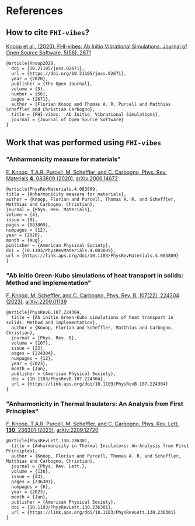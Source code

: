 # References

## How to cite `FHI-vibes`?

[Knoop et al., (2020). FHI-vibes: Ab Initio Vibrational Simulations. Journal of Open Source Software, 5(56), 2671](https://doi.org/10.21105/joss.02671)

```
@article{Knoop2020,
  doi = {10.21105/joss.02671},
  url = {https://doi.org/10.21105/joss.02671},
  year = {2020},
  publisher = {The Open Journal},
  volume = {5},
  number = {56},
  pages = {2671},
  author = {Florian Knoop and Thomas A. R. Purcell and Matthias Scheffler and Christian Carbogno},
  title = {FHI-vibes: _Ab Initio_ Vibrational Simulations},
  journal = {Journal of Open Source Software}
}
```

## Work that was performed using `FHI-vibes`

### "Anharmonicity measure for materials"
[F. Knoop, T.A.R. Purcell, M. Scheffler, and C. Carbogno, Phys. Rev. Materials **4**, 083809 (2020)](https://doi.org/10.1103/PhysRevMaterials.4.083809), [arXiv:2006.14672](https://arxiv.org/abs/2006.14672)

```
@article{PhysRevMaterials.4.083809,
title = {Anharmonicity measure for materials},
author = {Knoop, Florian and Purcell, Thomas A. R. and Scheffler, Matthias and Carbogno, Christian},
journal = {Phys. Rev. Materials},
volume = {4},
issue = {8},
pages = {083809},
numpages = {12},
year = {2020},
month = {Aug},
publisher = {American Physical Society},
doi = {10.1103/PhysRevMaterials.4.083809},
url = {https://link.aps.org/doi/10.1103/PhysRevMaterials.4.083809}
}
```

### "Ab initio Green-Kubo simulations of heat transport in solids: Method and implementation"
[F. Knoop, M. Scheffler, and C. Carbogno, Phys. Rev. B, 107(22), 224304 (2023)](https://doi.org/10.1103/PhysRevB.107.224304), [arXiv:2209.01139](https://arxiv.org/abs/2209.01139)

```
@article{PhysRevB.107.224304,
  title = {Ab initio Green-Kubo simulations of heat transport in solids: Method and implementation},
  author = {Knoop, Florian and Scheffler, Matthias and Carbogno, Christian},
  journal = {Phys. Rev. B},
  volume = {107},
  issue = {22},
  pages = {224304},
  numpages = {12},
  year = {2023},
  month = {Jun},
  publisher = {American Physical Society},
  doi = {10.1103/PhysRevB.107.224304},
  url = {https://link.aps.org/doi/10.1103/PhysRevB.107.224304}
}
```

### "Anharmonicity in Thermal Insulators: An Analysis from First Principles"
[F. Knoop, T.A.R. Purcell, M. Scheffler, and C. Carbogno, Phys. Rev. Lett. **130**, 236301 (2023)](https://doi.org/10.1103/PhysRevLett.130.236301), [arXiv:2209.12720](https://arxiv.org/abs/2209.12720)

```
@article{PhysRevLett.130.236301,
  title = {Anharmonicity in Thermal Insulators: An Analysis from First Principles},
  author = {Knoop, Florian and Purcell, Thomas A. R. and Scheffler, Matthias and Carbogno, Christian},
  journal = {Phys. Rev. Lett.},
  volume = {130},
  issue = {23},
  pages = {236301},
  numpages = {6},
  year = {2023},
  month = {Jun},
  publisher = {American Physical Society},
  doi = {10.1103/PhysRevLett.130.236301},
  url = {https://link.aps.org/doi/10.1103/PhysRevLett.130.236301}
}
```
